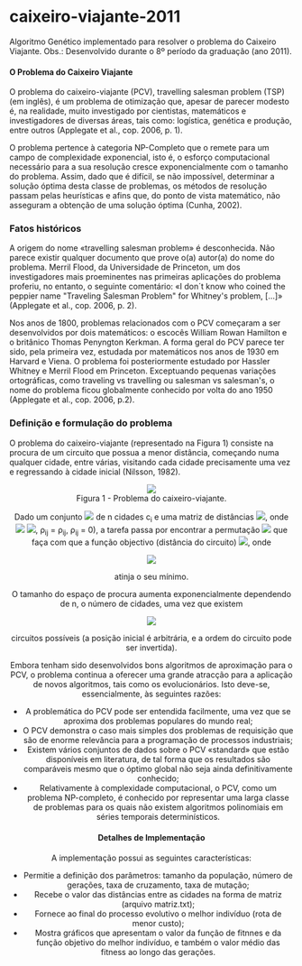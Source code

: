 # caixeiro-viajante-2011
Algoritmo Genético implementado para resolver o problema do Caixeiro Viajante. Obs.: Desenvolvido durante o 8º período da graduação (ano 2011).

<h4> O Problema do Caixeiro Viajante </h4>

O problema do caixeiro-viajante (PCV), travelling salesman problem (TSP) (em inglês), é um problema de otimização que, apesar de parecer modesto é, na realidade, muito investigado por cientistas, matemáticos e investigadores de diversas áreas, tais como: logística, genética e produção, entre outros (Applegate et al., cop. 2006, p. 1).

O problema pertence à categoria NP-Completo que o remete para um campo de complexidade exponencial, isto é, o esforço computacional necessário para a sua resolução cresce exponencialmente com o tamanho do problema. Assim, dado que é difícil, se não impossível, determinar a solução óptima desta classe de problemas, os métodos de resolução passam pelas heurísticas e afins que, do ponto de vista matemático, não asseguram a obtenção de uma solução óptima (Cunha, 2002).

<h3> Fatos históricos </h3>

A origem do nome «travelling salesman problem» é desconhecida. Não parece existir qualquer documento que prove o(a) autor(a) do nome do problema. Merril Flood, da Universidade de Princeton, um dos investigadores mais proeminentes nas primeiras aplicações do problema proferiu, no entanto, o seguinte comentário: «I don´t know who coined the peppier name "Traveling Salesman Problem" for Whitney's problem, [...]» (Applegate et al., cop. 2006, p. 2).

Nos anos de 1800, problemas relacionados com o PCV começaram a ser desenvolvidos por dois matemáticos: o escocês William Rowan Hamilton e o britânico Thomas Penyngton Kerkman. A forma geral do PCV parece ter sido, pela primeira vez, estudada por matemáticos nos anos de 1930 em Harvard e Viena. O problema foi posteriormente estudado por Hassler Whitney e Merril Flood em Princeton. Exceptuando pequenas variações ortográficas, como traveling vs travelling ou salesman vs salesman's, o nome do problema ficou globalmente conhecido por volta do ano 1950 (Applegate et al., cop. 2006, p.2).
<h3> Definição e formulação do problema </h3>

O problema do caixeiro-viajante (representado na Figura 1) consiste na procura de um circuito que possua a menor distância, começando numa qualquer cidade, entre várias, visitando cada cidade precisamente uma vez
e regressando à cidade inicial (Nilsson, 1982).

<center><img src="https://upload.wikimedia.org/wikipedia/commons/9/9f/Example_The_travelling_salesman_problem_%28TSP%29.gif"> <figcaption>Figura 1 - Problema do caixeiro-viajante.</figcaption>

Dado um conjunto  <img src="http://upload.wikimedia.org/math/0/6/6/066b5999f8023b91253c90332f204047.png"> de n cidades c<sub>i</sub> e uma matriz de distâncias
<img src="http://upload.wikimedia.org/math/7/c/7/7c739d501ff76140601e4bcb6f2352f5.png">, onde <img src="http://upload.wikimedia.org/math/0/b/6/0b64e25e6d9320e392948c287821ccff.png">
<img src="http://upload.wikimedia.org/math/1/d/1/1d143cfce26fe2403ee996dc89c3857d.png">, ρ<sub>ij</sub> = ρ<sub>ij</sub>, ρ<sub>ij</sub> = 0), a tarefa passa por encontrar a permutação
<img src="http://upload.wikimedia.org/math/e/0/4/e04f4f542b6b512875688eaaab969158.png"> que faça com que a função objectivo (distância do circuito) <img src="http://upload.wikimedia.org/math/5/7/1/57197cfe4e3ba92d232a84b3f5a625d4.png">,
onde 

<img src="http://upload.wikimedia.org/math/c/a/2/ca266d8c990eac994062c4384f7577bd.png">

atinja o seu mínimo.

O tamanho do espaço de procura aumenta exponencialmente dependendo de n, o número de cidades, uma vez que existem

<img src="http://upload.wikimedia.org/math/c/2/7/c27217d062d82070e553fcdc5201250b.png">

circuitos possíveis (a posição inicial é arbitrária, e a ordem do circuito pode ser invertida).

Embora tenham sido desenvolvidos bons algoritmos de aproximação para o PCV, o problema continua a oferecer uma grande atracção para a aplicação de novos algoritmos, tais como os evolucionários. Isto deve-se, essencialmente, às seguintes razões:

- A problemática do PCV pode ser entendida facilmente, uma vez que se aproxima dos problemas populares do mundo real;
- O PCV demonstra o caso mais simples dos problemas de requisição que são de enorme relevância para a programação de processos industriais;
- Existem vários conjuntos de dados sobre o PCV «standard» que estão disponíveis em literatura, de tal forma que os resultados são comparáveis mesmo que o óptimo global não seja ainda definitivamente conhecido;
- Relativamente à complexidade computacional, o PCV, como um problema NP-completo, é conhecido por representar uma larga classe de problemas para os quais não existem algoritmos polinomiais em séries temporais determinísticos.

<h4> Detalhes de Implementação </h4>

A implementação possui as seguintes características:

- Permitie a definição dos parâmetros: tamanho da população, número de gerações, taxa de cruzamento, taxa de mutação;
- Recebe o valor das distâncias entre as cidades na forma de matriz (arquivo matriz.txt);
- Fornece ao final do processo evolutivo o melhor indivíduo (rota de menor custo);
- Mostra gráficos que apresentam o valor da função de fitnnes e da função objetivo do melhor indivíduo, e também o valor médio das fitness ao longo das gerações.

